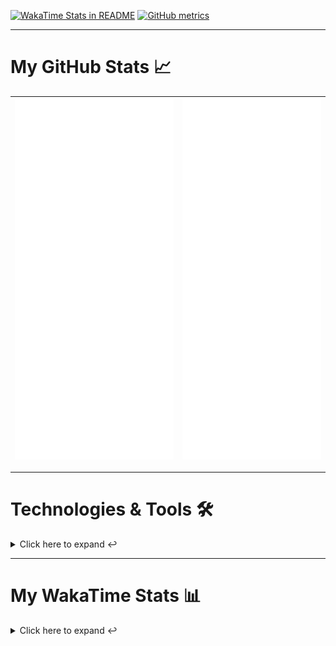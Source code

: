 [![WakaTime Stats in README](https://github.com/LOsioChico/LOsioChico/actions/workflows/waka.yml/badge.svg)](https://github.com/LOsioChico/LOsioChico/actions/workflows/waka.yml) [![GitHub metrics](https://github.com/LOsioChico/LOsioChico/actions/workflows/metrics.yml/badge.svg)](https://github.com/LOsioChico/LOsioChico/actions/workflows/metrics.yml)

---

# My GitHub Stats 📈

| ![](./assets/metrics.svg) | ![](./assets/metrics2.svg) |
| ------------------------- | -------------------------- |

---

# Technologies & Tools 🛠️

<details>
<summary>Click here to expand ↩️</summary>
<br>

## Programming Languages

[![HTML5](https://img.shields.io/badge/HTML5-E34F26?style=for-the-badge&logo=html5&logoColor=white)](https://developer.mozilla.org/en-US/docs/Web/HTML)
[![CSS3](https://img.shields.io/badge/CSS3-1572B6?style=for-the-badge&logo=css3&logoColor=white)](https://developer.mozilla.org/en-US/docs/Web/CSS)
[![JavaScript](https://img.shields.io/badge/JavaScript-F7DF1E?style=for-the-badge&logo=javascript&logoColor=black)](https://developer.mozilla.org/en-US/docs/Web/JavaScript)
[![TypeScript](https://img.shields.io/badge/TypeScript-007ACC?style=for-the-badge&logo=typescript&logoColor=white)](https://www.typescriptlang.org/)

## Web Development

[![React](https://img.shields.io/badge/React-%2361DAFB.svg?&style=for-the-badge&logo=react&logoColor=white)](https://reactjs.org/)
[![React Router Dom](https://img.shields.io/badge/React%20Router%20Dom-CA4245?style=for-the-badge&logo=react-router&logoColor=white)](https://reactrouter.com/)
[![Framer Motion](https://img.shields.io/badge/Framer%20Motion-000000?style=for-the-badge&logo=framer&logoColor=white)](https://www.framer.com/api/motion/)
[![React Query](https://img.shields.io/badge/React%20Query-FF4154?style=for-the-badge&logo=react&logoColor=white)](https://react-query.tanstack.com/)
![Zustand](https://img.shields.io/badge/zustand-%2320232a.svg?style=for-the-badge&logo=react&logoColor=%2361DAFB)

## Form Handling

[![React Hook Form](https://img.shields.io/badge/React%20Hook%20Form-0DAE8B?style=for-the-badge&logo=react-hook-form&logoColor=white)](https://react-hook-form.com/)
[![Zod](https://img.shields.io/badge/Zod-DF2935?style=for-the-badge&logo=typescript&logoColor=white)](https://github.com/colinhacks/zod)

## Web Development Tools

[![Vitest](https://img.shields.io/badge/Vitest-646CFF?style=for-the-badge&logo=vite&logoColor=white)](https://vitest.netlify.app/)
[![ESLint](https://img.shields.io/badge/ESLint-4B32C3?style=for-the-badge&logo=eslint&logoColor=white)](https://eslint.org/)
[![Prettier](https://img.shields.io/badge/Prettier-F7B93E?style=for-the-badge&logo=prettier&logoColor=black)](https://prettier.io/)
[![Tailwind CSS](https://img.shields.io/badge/Tailwind%20CSS-38B2AC?style=for-the-badge&logo=tailwind-css&logoColor=white)](https://tailwindcss.com/)

## Workflow Tools

[![Git](https://img.shields.io/badge/Git-F05032?style=for-the-badge&logo=git&logoColor=white)](https://git-scm.com/)
[![Visual Studio Code](https://img.shields.io/badge/Visual%20Studio%20Code-007ACC?style=for-the-badge&logo=visual-studio-code&logoColor=white)](https://code.visualstudio.com/)

</details>

---

# My WakaTime Stats 📊

<details>
<summary>Click here to expand ↩️</summary>
<br>

<!--START_SECTION:waka-->
![Code Time](http://img.shields.io/badge/Code%20Time-1%2C384%20hrs%2025%20mins-blue)

![Lines of code](https://img.shields.io/badge/From%20Hello%20World%20I%27ve%20Written-734.2%20thousand%20lines%20of%20code-blue)

**🐱 My GitHub Data** 

> 📦 379.9 kB Used in GitHub's Storage 
 > 
> 🏆 406 Contributions in the Year 2024
 > 
> 🚫 Not Opted to Hire
 > 
> 📜 24 Public Repositories 
 > 
> 🔑 14 Private Repositories 
 > 
**I'm an Early 🐤** 

```text
🌞 Morning                1464 commits        ██████░░░░░░░░░░░░░░░░░░░   23.45 % 
🌆 Daytime                2625 commits        ███████████░░░░░░░░░░░░░░   42.05 % 
🌃 Evening                1151 commits        █████░░░░░░░░░░░░░░░░░░░░   18.44 % 
🌙 Night                  1003 commits        ████░░░░░░░░░░░░░░░░░░░░░   16.07 % 
```
📅 **I'm Most Productive on Wednesday** 

```text
Monday                   1049 commits        ████░░░░░░░░░░░░░░░░░░░░░   16.80 % 
Tuesday                  591 commits         ██░░░░░░░░░░░░░░░░░░░░░░░   09.47 % 
Wednesday                2053 commits        ████████░░░░░░░░░░░░░░░░░   32.88 % 
Thursday                 952 commits         ████░░░░░░░░░░░░░░░░░░░░░   15.25 % 
Friday                   667 commits         ███░░░░░░░░░░░░░░░░░░░░░░   10.68 % 
Saturday                 590 commits         ██░░░░░░░░░░░░░░░░░░░░░░░   09.45 % 
Sunday                   341 commits         █░░░░░░░░░░░░░░░░░░░░░░░░   05.46 % 
```


📊 **This Week I Spent My Time On** 

```text
💬 Programming Languages: 
TypeScript               9 hrs 29 mins       ████████████░░░░░░░░░░░░░   47.81 % 
Scala                    7 hrs 6 mins        █████████░░░░░░░░░░░░░░░░   35.75 % 
Batchfile                1 hr 8 mins         █░░░░░░░░░░░░░░░░░░░░░░░░   05.71 % 
YAML                     54 mins             █░░░░░░░░░░░░░░░░░░░░░░░░   04.58 % 
Java                     29 mins             █░░░░░░░░░░░░░░░░░░░░░░░░   02.45 % 
```

**I Mostly Code in TypeScript** 

```text
TypeScript               25 repos            █████████████░░░░░░░░░░░░   51.02 % 
Scala                    3 repos             ██░░░░░░░░░░░░░░░░░░░░░░░   06.12 % 
Python                   3 repos             ██░░░░░░░░░░░░░░░░░░░░░░░   06.12 % 
Astro                    2 repos             █░░░░░░░░░░░░░░░░░░░░░░░░   04.08 % 
Go                       2 repos             █░░░░░░░░░░░░░░░░░░░░░░░░   04.08 % 
```




 Last Updated on 14/05/2024 00:49:08 UTC
<!--END_SECTION:waka-->

## </details>
